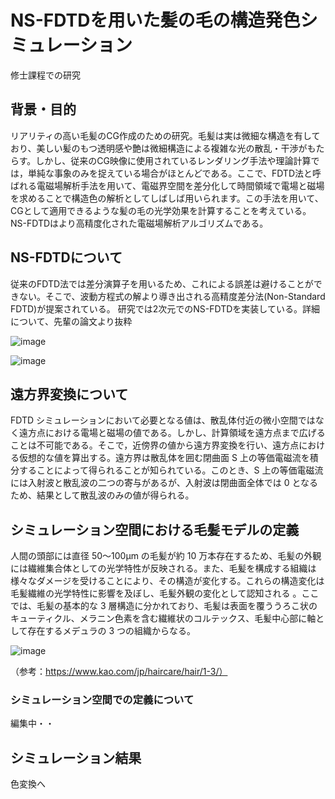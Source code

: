 # NS-FDTDを用いた髪の毛の構造発色シミュレーション
修士課程での研究


## 背景・目的
リアリティの高い毛髪のCG作成のための研究。毛髪は実は微細な構造を有しており、美しい髪のもつ透明感や艶は微細構造による複雑な光の散乱・干渉がもたらす。しかし、従来のCG映像に使用されているレンダリング手法や理論計算では，単純な事象のみを捉えている場合がほとんどである。ここで、FDTD法と呼ばれる電磁場解析手法を用いて、電磁界空間を差分化して時間領域で電場と磁場を求めることで構造色の解析としてしばしば用いられます。この手法を用いて、CGとして適用できるような髪の毛の光学効果を計算することを考えている。NS-FDTDはより高精度化された電磁場解析アルゴリズムである。

## NS-FDTDについて
従来のFDTD法では差分演算子を用いるため、これによる誤差は避けることができない。そこで、波動方程式の解より導き出される高精度差分法(Non-Standard FDTD)が提案されている。
研究では2次元でのNS-FDTDを実装している。詳細について、先輩の論文より抜粋

![image](https://user-images.githubusercontent.com/57475794/94405983-4c3cfc80-01ac-11eb-9a93-c7a97cf68d5e.png)


![image](https://user-images.githubusercontent.com/57475794/94405606-c456f280-01ab-11eb-9081-97dc93ebddd7.png)



## 遠方界変換について
FDTD シミュレーションにおいて必要となる値は、散乱体付近の微小空間ではなく遠方点における電場と磁場の値である。しかし、計算領域を遠方点まで広げることは不可能である。そこで，近傍界の値から遠方界変換を行い、遠方点における仮想的な値を算出する。遠方界は散乱体を囲む閉曲面 S 上の等価電磁流を積分することによって得られることが知られている。このとき、S 上の等価電磁流には入射波と散乱波の二つの寄与があるが、入射波は閉曲面全体では 0 となるため、結果として散乱波のみの値が得られる。

## シミュレーション空間における毛髪モデルの定義
人間の頭部には直径 50～100µm の毛髪が約 10 万本存在するため、毛髪の外観には繊維集合体としての光学特性が反映される。また、毛髪を構成する組織は様々なダメージを受けることにより、その構造が変化する。これらの構造変化は毛髪繊維の光学特性に影響を及ぼし、毛髪外観の変化として認知される 。ここでは、毛髪の基本的な 3 層構造に分かれており、毛髪は表面を覆ううろこ状のキューティクル、メラニン色素を含む繊維状のコルテックス、毛髪中心部に軸として存在するメデュラの 3 つの組織からなる。


![image](https://user-images.githubusercontent.com/57475794/94406819-91156300-01ad-11eb-97e4-2ffa814c8498.png)

（参考：https://www.kao.com/jp/haircare/hair/1-3/）

### シミュレーション空間での定義について
編集中・・
## シミュレーション結果
色変換へ
